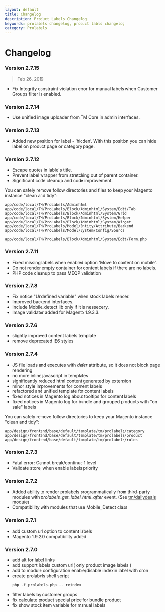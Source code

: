 ```yaml
---
layout: default
title: Changelog
description: Product Labels Changelog
keywords: prolabels changelog, product labls changelog
category: Prolabels
---
```


# Changelog

### Version 2.7.15

> Feb 26, 2019

 -  Fix Integrity constraint violation error for manual labels when Customer Groups filter is enabled.

### Version 2.7.14

  -  Use unified image uploader from TM Core in admin interfaces.

### Version 2.7.13

 -  Added new position for label - ‘hidden’. With this position you can hide label on product page or category page.

### Version 2.7.12

 -  Escape quotes in lable's title.
 -  Prevent label wrapper from stretching out of parent container.
 -  Significant code cleanup and code improvement.

You can safely remove follow directories and files to keep your Magento
instance "clean and tidy":

```
app/code/local/TM/ProLabels/Adminhtml
app/code/local/TM/ProLabels/Block/Adminhtml/System/Edit/Tab
app/code/local/TM/ProLabels/Block/Adminhtml/System/Grid
app/code/local/TM/ProLabels/Block/Adminhtml/System/Helper
app/code/local/TM/ProLabels/Block/Adminhtml/System/Widget
app/code/local/TM/ProLabels/Model/Entity/Attribute/Backend
app/code/local/TM/ProLabels/Model/System/Config/Source

app/code/local/TM/ProLabels/Block/Adminhtml/System/Edit/Form.php

```

### Version 2.7.11

 -  Fixed missing labels when enabled option 'Move to content on mobile'.
 -  Do not render empty container for content labels if there are no labels.
 -  PHP code cleanup to pass MEQP validation

### Version 2.7.8

 -  Fix notice "Undefined variable" when stock labels render.
 -  Improved backend interfaces.
 -  Include Mobile_detect lib only if it is nessecery.
 -  Image validator added for Magento 1.9.3.3.

### Version 2.7.6

 -  slightly improved content labels template
 -  remove deprecated IE6 styles

### Version 2.7.4

 -  JS file loads and executes with *defer* attribute, so it does not block
    page rendering
 -  no more inline javascript in templates
 -  significantly reduced html content generated by extension
 -  minor style improvements for content labels
 -  refactored and unified template for content labels
 -  fixed notices in Magento log about tooltips for content labels
 -  fixed notices in Magento log for bundle and grouped products with
    "on sale" labels

You can safely remove follow directories to keep your Magento instance "clean and tidy":

```
app/design/frontend/base/default/template/tm/prolabels/category
app/design/frontend/base/default/template/tm/prolabels/product
app/design/frontend/base/default/template/tm/prolabels/rules
```

### Version 2.7.3

 -  Fatal error: Cannot break/continue 1 level
 -  Validate store, when enable labels priority

### Version 2.7.2

 -  Added ability to render prolabels programmatically from third-party
    modules with *prolabels_get_label_html_after* event. (See
    [tm/dailydeals](https://github.com/tmhub/dailydeals) module)
 -  Compatibility with modules that use Mobile_Detect class

### Version 2.7.1

 -  add custom url option to content labels
 -  Magento 1.9.2.0 compatibility added

### Version 2.7.0

 -  add alt for label links
 -  add support labels custom url( only product image labels )
 -  add to module configuration enable/disable indexin label with cron
 -  create prolabels shell script
    ``` php
    php -f prolabels.php -- reindex
    ```
 -  filter labels by customer groups
 -  fix calculate product special price for bundle product
 -  fix show stock item variable for manual labels


